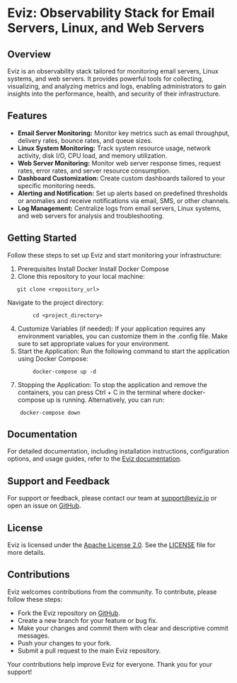 # Eviz: Observability Stack for Email Servers, Linux, and Web Servers

## Overview
Eviz is an observability stack tailored for monitoring email servers, Linux systems, and web servers. It provides powerful tools for collecting, visualizing, and analyzing metrics and logs, enabling administrators to gain insights into the performance, health, and security of their infrastructure.

## Features
- **Email Server Monitoring:** Monitor key metrics such as email throughput, delivery rates, bounce rates, and queue sizes.
- **Linux System Monitoring:** Track system resource usage, network activity, disk I/O, CPU load, and memory utilization.
- **Web Server Monitoring:** Monitor web server response times, request rates, error rates, and server resource consumption.
- **Dashboard Customization:** Create custom dashboards tailored to your specific monitoring needs.
- **Alerting and Notification:** Set up alerts based on predefined thresholds or anomalies and receive notifications via email, SMS, or other channels.
- **Log Management:** Centralize logs from email servers, Linux systems, and web servers for analysis and troubleshooting.

## Getting Started
Follow these steps to set up Eviz and start monitoring your infrastructure:


1. Prerequisites
    Install Docker
    Install Docker Compose
2. Clone this repository to your local machine:
```
   git clone <repository_url>
```
   Navigate to the project directory:
```
        cd <project_directory>
```
4. Customize Variables (if needed):
      If your application requires any environment variables, you can customize them in the .config file. Make sure to set appropriate values for your environment.
5. Start the Application:
     Run the following command to start the application using Docker Compose:
```
        docker-compose up -d
```
7. Stopping the Application:
      To stop the application and remove the containers, you can press Ctrl + C in the terminal where docker-compose up is running. Alternatively, you can run:
```
    docker-compose down
```
## Documentation
For detailed documentation, including installation instructions, configuration options, and usage guides, refer to the [Eviz documentation](https://docs.eviz.io/).

## Support and Feedback
For support or feedback, please contact our team at support@eviz.io or open an issue on [GitHub](https://github.com/eviz/eviz/issues).

## License
Eviz is licensed under the [Apache License 2.0](https://www.apache.org/licenses/LICENSE-2.0). See the [LICENSE](LICENSE) file for more details.

## Contributions
Eviz welcomes contributions from the community. To contribute, please follow these steps:
- Fork the Eviz repository on [GitHub](https://github.com/jadcloudtech/eviz).
- Create a new branch for your feature or bug fix.
- Make your changes and commit them with clear and descriptive commit messages.
- Push your changes to your fork.
- Submit a pull request to the main Eviz repository.

Your contributions help improve Eviz for everyone. Thank you for your support!
